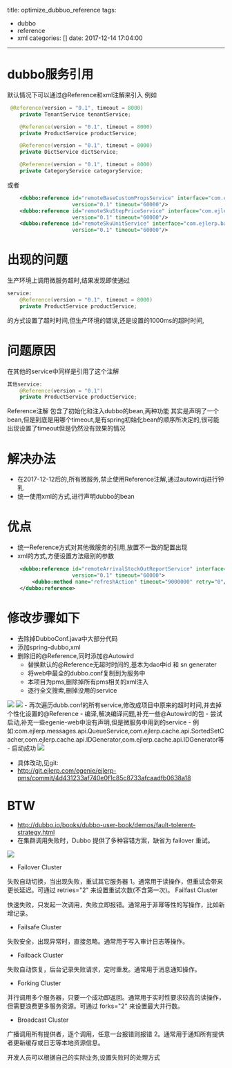 title: optimize_dubbuo_reference
tags:
  - dubbo
  - reference
  - xml
categories: []
date: 2017-12-14 17:04:00
---
# dubbo服务引用
默认情况下可以通过@Reference和xml注解来引入
例如
``` java
 @Reference(version = "0.1", timeout = 8000)
    private TenantService tenantService;

    @Reference(version = "0.1", timeout = 8000)
    private ProductService productService;

    @Reference(version = "0.1", timeout = 8000)
    private DictService dictService;

    @Reference(version = "0.1", timeout = 8000)
    private CategoryService categoryService;
```
或者
``` xml
    <dubbo:reference id="remoteBaseCustomPropsService" interface="com.ejlerp.baseinfo.api.BaseCustomPropsService"
                     version="0.1" timeout="60000"/>
    <dubbo:reference id="remoteSkuStepPriceService" interface="com.ejlerp.baseinfo.api.SkuStepPriceService"
                     version="0.1" timeout="60000"/>
    <dubbo:reference id="remoteSkuUnitService" interface="com.ejlerp.baseinfo.api.SkuUnitService"
                     version="0.1" timeout="60000"/>
```
# 出现的问题
生产环境上调用微服务超时,结果发现即使通过
``` java
service:
    @Reference(version = "0.1", timeout = 8000)
    private ProductService productService;
```
的方式设置了超时时间,但生产环境的错误,还是设置的1000ms的超时时间,
# 问题原因
在其他的service中同样是引用了这个注解
``` java
其他service:
    @Reference(version = "0.1")
    private ProductService productService;
```
Reference注解 包含了初始化和注入dubbo的bean,两种功能
其实是声明了一个bean,但是到底是用哪个timeout,是有spring初始化bean的顺序所决定的,很可能出现设置了timeout但是仍然没有效果的情况

# 解决办法
- 在2017-12-12后的,所有微服务,禁止使用Reference注解,通过autowirdj进行钟乳
- 统一使用xml的方式,进行声明dubbo的bean

# 优点
- 统一Reference方式对其他微服务的引用,放置不一致的配置出现
- xml的方式,方便设置方法级别的参数

```  xml
    <dubbo:reference id="remoteArrivalStockOutReportService" interface="com.ejlerp.pms.api.StockOutReportService"
                     version="0.1" timeout="60000">
        <dubbo:method name="refreshAction" timeout="9000000" retry="0"/>
    </dubbo:reference>
```

# 修改步骤如下
- 去除掉DubboConf.java中大部分代码
- 添加spring-dubbo,xml
- 删除旧的@Reference,同时添加@Autowird
    - 替换默认的@Reference无超时时间的,基本为dao中id 和 sn generater
    - 将web中最全的dubbo.conf复制到为服务中
    - 本项目为pms,删除掉所有pms相关的xml注入
    - 逐行全文搜索,删掉没用的service
<img src="http://pic.victor123.cn/17-12-14/76912018.jpg">
<img src="http://pic.victor123.cn/17-12-14/61534900.jpg">
    - 再次遍历dubb.conf的所有service,修改成项目中原来的超时时间,并去掉个性化设置的@Reference
- 编译,解决编译问题,补充一些@Autowird的包
- 尝试启动,补充一些egenie-web中没有声明,但是微服务中用到的service
    - 例如:com.ejlerp.messages.api.QueueService,com.ejlerp.cache.api.SortedSetCacher,com.ejlerp.cache.api.IDGenerator,com.ejlerp.cache.api.IDGenerator等
- 启动成功 
<img src="http://pic.victor123.cn/17-12-14/72995353.jpg">



- 具体改动,见git:
- http://git.ejlerp.com/egenie/ejlerp-pms/commit/4d431233af740e0f1c85c8733afcaadfb0638a18

# BTW
- http://dubbo.io/books/dubbo-user-book/demos/fault-tolerent-strategy.html
- 在集群调用失败时，Dubbo 提供了多种容错方案，缺省为 failover 重试。
<img src="http://dubbo.io/books/dubbo-user-book/sources/images/cluster.jpg" />

- Failover Cluster

失败自动切换，当出现失败，重试其它服务器 1。通常用于读操作，但重试会带来更长延迟。可通过 retries="2" 来设置重试次数(不含第一次)。
Failfast Cluster

快速失败，只发起一次调用，失败立即报错。通常用于非幂等性的写操作，比如新增记录。

- Failsafe Cluster

失败安全，出现异常时，直接忽略。通常用于写入审计日志等操作。

- Failback Cluster

失败自动恢复，后台记录失败请求，定时重发。通常用于消息通知操作。

- Forking Cluster

并行调用多个服务器，只要一个成功即返回。通常用于实时性要求较高的读操作，但需要浪费更多服务资源。可通过 forks="2" 来设置最大并行数。

- Broadcast Cluster

广播调用所有提供者，逐个调用，任意一台报错则报错 2。通常用于通知所有提供者更新缓存或日志等本地资源信息。

开发人员可以根据自己的实际业务,设置失败时的处理方式
